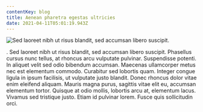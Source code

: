 ```yaml
---
contentKey: blog
title: Aenean pharetra egestas ultricies
date: 2021-04-11T05:01:19.943Z
---
```

<!--StartFragment-->

![Sed laoreet nibh ut risus blandit, sed accumsan libero suscipit.](/img/154.jpg "Aenean pharetra egestas ultricies")

. Sed laoreet nibh ut risus blandit, sed accumsan libero suscipit. Phasellus cursus nunc tellus, at rhoncus arcu vulputate pulvinar. Suspendisse potenti. In aliquet velit sed odio bibendum accumsan. Maecenas ullamcorper metus nec est elementum commodo. Curabitur sed lobortis quam. Integer congue ligula in ipsum facilisis, ut vulputate justo blandit. Donec rhoncus dolor vitae enim eleifend aliquam. Mauris magna purus, sagittis vitae elit eu, accumsan elementum tortor. Quisque at odio mollis, lobortis arcu at, elementum lacus. Vivamus sed tristique justo. Etiam id pulvinar lorem. Fusce quis sollicitudin orci.

<!--EndFragment-->